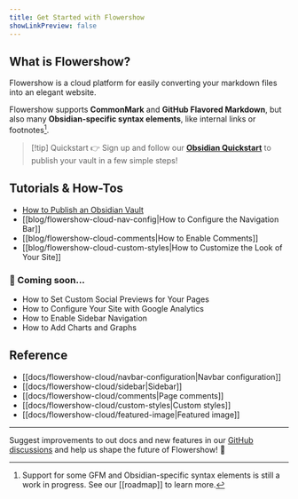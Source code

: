 ```yaml
---
title: Get Started with Flowershow
showLinkPreview: false
---
```


## What is Flowershow?

Flowershow is a cloud platform for easily converting your markdown files into an elegant website. 

Flowershow supports **CommonMark** and **GitHub Flavored Markdown**, but also many **Obsidian-specific syntax elements**, like internal links or footnotes[^1].
[^1]: Support for some GFM and Obsidian-specific syntax elements is still a work in progress. See our [[roadmap]] to learn more.

> [!tip] Quickstart
👉 Sign up and follow our **[Obsidian Quickstart](https://cloud.flowershow.app/obsidian-quickstart)** to publish your vault in a few simple steps!

## Tutorials & How-Tos

- [How to Publish an Obsidian Vault](https://cloud.flowershow.app/obsidian-quickstart)
- [[blog/flowershow-cloud-nav-config|How to Configure the Navigation Bar]]
- [[blog/flowershow-cloud-comments|How to Enable Comments]]
- [[blog/flowershow-cloud-custom-styles|How to Customize the Look of Your Site]]

### 🚧 Coming soon...

- How to Set Custom Social Previews for Your Pages
- How to Configure Your Site with Google Analytics
- How to Enable Sidebar Navigation
- How to Add Charts and Graphs

## Reference

- [[docs/flowershow-cloud/navbar-configuration|Navbar configuration]]
- [[docs/flowershow-cloud/sidebar|Sidebar]]
- [[docs/flowershow-cloud/comments|Page comments]]
- [[docs/flowershow-cloud/custom-styles|Custom styles]]
- [[docs/flowershow-cloud/featured-image|Featured image]]

---

Suggest improvements to out docs and new features in our [GitHub discussions](https://github.com/orgs/flowershow/discussions) and help us shape the future of Flowershow! 💐

